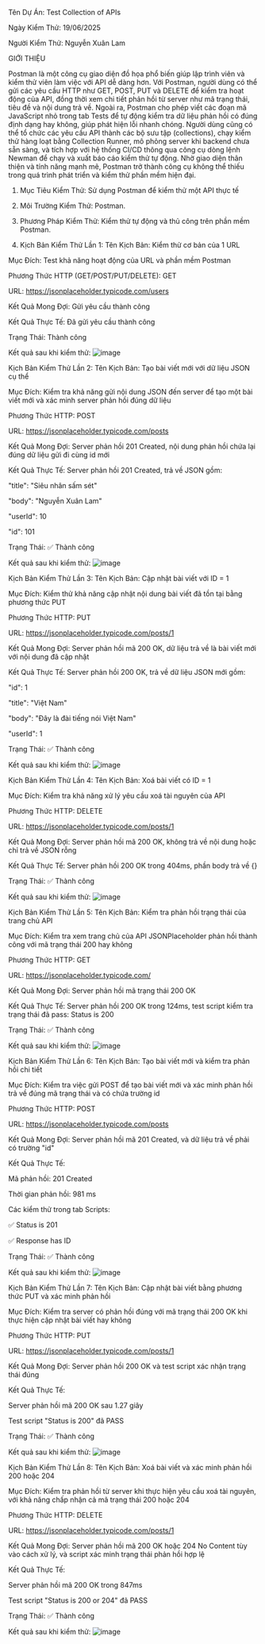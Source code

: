 Tên Dự Án: Test Collection of APIs

Ngày Kiểm Thử: 19/06/2025

Người Kiểm Thử: Nguyễn Xuân Lam

GIỚI THIỆU

Postman là một công cụ giao diện đồ họa phổ biến giúp lập trình viên và kiểm thử viên làm việc với API dễ dàng hơn. Với Postman, người dùng có thể gửi các yêu cầu HTTP như GET, POST, PUT và DELETE để kiểm tra hoạt động của API, đồng thời xem chi tiết phản hồi từ server như mã trạng thái, tiêu đề và nội dung trả về. Ngoài ra, Postman cho phép viết các đoạn mã JavaScript nhỏ trong tab Tests để tự động kiểm tra dữ liệu phản hồi có đúng định dạng hay không, giúp phát hiện lỗi nhanh chóng. Người dùng cũng có thể tổ chức các yêu cầu API thành các bộ sưu tập (collections), chạy kiểm thử hàng loạt bằng Collection Runner, mô phỏng server khi backend chưa sẵn sàng, và tích hợp với hệ thống CI/CD thông qua công cụ dòng lệnh Newman để chạy và xuất báo cáo kiểm thử tự động. Nhờ giao diện thân thiện và tính năng mạnh mẽ, Postman trở thành công cụ không thể thiếu trong quá trình phát triển và kiểm thử phần mềm hiện đại.


1. Mục Tiêu Kiểm Thử: Sử dụng Postman để kiểm thử một API thực tế

2. Môi Trường Kiểm Thử: Postman.

3. Phương Pháp Kiểm Thử: Kiểm thử tự động và thủ công trên phần mềm Postman.

4. Kịch Bản Kiểm Thử Lần 1:
Tên Kịch Bản: Kiểm thử cơ bản của 1 URL

Mục Đích: Test khả năng hoạt động của URL và phần mềm Postman

Phương Thức HTTP (GET/POST/PUT/DELETE): GET

URL: https://jsonplaceholder.typicode.com/users

Kết Quả Mong Đợi: Gửi yêu cầu thành công

Kết Quả Thực Tế: Đã gửi yêu cầu thành công

Trạng Thái: Thành công

Kết quả sau khi kiểm thử:
![image](https://github.com/user-attachments/assets/7513e1f6-cc37-4857-b3ac-7d4a079c3c27)

Kịch Bản Kiểm Thử Lần 2:
Tên Kịch Bản: Tạo bài viết mới với dữ liệu JSON cụ thể

Mục Đích: Kiểm tra khả năng gửi nội dung JSON đến server để tạo một bài viết mới và xác minh server phản hồi đúng dữ liệu

Phương Thức HTTP: POST

URL: https://jsonplaceholder.typicode.com/posts

Kết Quả Mong Đợi: Server phản hồi 201 Created, nội dung phản hồi chứa lại đúng dữ liệu gửi đi cùng id mới

Kết Quả Thực Tế: Server phản hồi 201 Created, trả về JSON gồm:

"title": "Siêu nhân sấm sét"

"body": "Nguyễn Xuân Lam"

"userId": 10

"id": 101

Trạng Thái: ✅ Thành công

Kết quả sau khi kiểm thử:
![image](https://github.com/user-attachments/assets/4a35f237-a54d-4845-9a09-924f4f23033c)

Kịch Bản Kiểm Thử Lần 3:
Tên Kịch Bản: Cập nhật bài viết với ID = 1

Mục Đích: Kiểm thử khả năng cập nhật nội dung bài viết đã tồn tại bằng phương thức PUT

Phương Thức HTTP: PUT

URL: https://jsonplaceholder.typicode.com/posts/1

Kết Quả Mong Đợi: Server phản hồi mã 200 OK, dữ liệu trả về là bài viết mới với nội dung đã cập nhật

Kết Quả Thực Tế: Server phản hồi 200 OK, trả về dữ liệu JSON mới gồm:

"id": 1

"title": "Việt Nam"

"body": "Đây là đài tiếng nói Việt Nam"

"userId": 1

Trạng Thái: ✅ Thành công

Kết quả sau khi kiểm thử:
![image](https://github.com/user-attachments/assets/c8bea99f-8f5d-4e2f-9370-df8b85cd95a8)

Kịch Bản Kiểm Thử Lần 4:
Tên Kịch Bản: Xoá bài viết có ID = 1

Mục Đích: Kiểm tra khả năng xử lý yêu cầu xoá tài nguyên của API

Phương Thức HTTP: DELETE

URL: https://jsonplaceholder.typicode.com/posts/1

Kết Quả Mong Đợi: Server phản hồi mã 200 OK, không trả về nội dung hoặc chỉ trả về JSON rỗng

Kết Quả Thực Tế: Server phản hồi 200 OK trong 404ms, phần body trả về {}

Trạng Thái: ✅ Thành công

Kết quả sau khi kiểm thử:
![image](https://github.com/user-attachments/assets/a02d4785-bef2-4a5a-9ee0-361970ee4f28)

Kịch Bản Kiểm Thử Lần 5:
Tên Kịch Bản: Kiểm tra phản hồi trạng thái của trang chủ API

Mục Đích: Kiểm tra xem trang chủ của API JSONPlaceholder phản hồi thành công với mã trạng thái 200 hay không

Phương Thức HTTP: GET

URL: https://jsonplaceholder.typicode.com/

Kết Quả Mong Đợi: Server phản hồi mã trạng thái 200 OK

Kết Quả Thực Tế: Server phản hồi 200 OK trong 124ms, test script kiểm tra trạng thái đã pass: Status is 200

Trạng Thái: ✅ Thành công

Kết quả sau khi kiểm thử:
![image](https://github.com/user-attachments/assets/7d99a91b-d166-429f-bcdf-e6f239a1d76f)

Kịch Bản Kiểm Thử Lần 6:
Tên Kịch Bản: Tạo bài viết mới và kiểm tra phản hồi chi tiết

Mục Đích: Kiểm tra việc gửi POST để tạo bài viết mới và xác minh phản hồi trả về đúng mã trạng thái và có chứa trường id

Phương Thức HTTP: POST

URL: https://jsonplaceholder.typicode.com/posts

Kết Quả Mong Đợi: Server phản hồi mã 201 Created, và dữ liệu trả về phải có trường "id"

Kết Quả Thực Tế:

Mã phản hồi: 201 Created

Thời gian phản hồi: 981 ms

Các kiểm thử trong tab Scripts:

✅ Status is 201

✅ Response has ID

Trạng Thái: ✅ Thành công

Kết quả sau khi kiểm thử:
![image](https://github.com/user-attachments/assets/d8859562-9db9-42fb-b547-d35dd056e47e)

Kịch Bản Kiểm Thử Lần 7:
Tên Kịch Bản: Cập nhật bài viết bằng phương thức PUT và xác minh phản hồi

Mục Đích: Kiểm tra server có phản hồi đúng với mã trạng thái 200 OK khi thực hiện cập nhật bài viết hay không

Phương Thức HTTP: PUT

URL: https://jsonplaceholder.typicode.com/posts/1

Kết Quả Mong Đợi: Server phản hồi 200 OK và test script xác nhận trạng thái đúng

Kết Quả Thực Tế:

Server phản hồi mã 200 OK sau 1.27 giây

Test script "Status is 200" đã PASS

Trạng Thái: ✅ Thành công

Kết quả sau khi kiểm thử:
![image](https://github.com/user-attachments/assets/ffe1f135-4c98-46af-b5cc-da79f485c84a)

Kịch Bản Kiểm Thử Lần 8:
Tên Kịch Bản: Xoá bài viết và xác minh phản hồi 200 hoặc 204

Mục Đích: Kiểm tra phản hồi từ server khi thực hiện yêu cầu xoá tài nguyên, với khả năng chấp nhận cả mã trạng thái 200 hoặc 204

Phương Thức HTTP: DELETE

URL: https://jsonplaceholder.typicode.com/posts/1

Kết Quả Mong Đợi: Server phản hồi mã 200 OK hoặc 204 No Content tùy vào cách xử lý, và script xác minh trạng thái phản hồi hợp lệ

Kết Quả Thực Tế:

Server phản hồi mã 200 OK trong 847ms

Test script "Status is 200 or 204" đã PASS

Trạng Thái: ✅ Thành công

Kết quả sau khi kiểm thử:
![image](https://github.com/user-attachments/assets/123b9998-3830-4e48-8b26-a66c133b125e)


